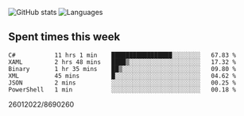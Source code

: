 ![GitHub stats](https://github-readme-stats.vercel.app/api?username=emipa606&theme=github_dark&show_icons=true) 
![Languages](https://github-readme-stats.vercel.app/api/top-langs/?username=emipa606&theme=github_dark&layout=compact)

## Spent times this week
<!--START_SECTION:waka-->

```text
C#           11 hrs 1 min    █████████████████░░░░░░░░   67.83 %
XAML         2 hrs 48 mins   ████▒░░░░░░░░░░░░░░░░░░░░   17.32 %
Binary       1 hr 35 mins    ██▒░░░░░░░░░░░░░░░░░░░░░░   09.80 %
XML          45 mins         █░░░░░░░░░░░░░░░░░░░░░░░░   04.62 %
JSON         2 mins          ░░░░░░░░░░░░░░░░░░░░░░░░░   00.25 %
PowerShell   1 min           ░░░░░░░░░░░░░░░░░░░░░░░░░   00.18 %
```

<!--END_SECTION:waka-->


26012022/8690260
